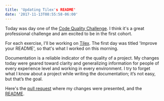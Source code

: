 ```yaml
---
title: 'Updating Tilex's README'
date: '2017-11-13T08:55:58-06:00'
---
```


Today was day one of the [Code Quality Challenge](https://www.codequalitychallenge.com/). I think it's a great professional challenge and am excited to be in the first cohort.

For each exercise, I'll be working on [Tilex](https://github.com/hashrocket/tilex). The first day was titled 'Improve your README', so that's what I worked on this morning.

Documentation is a reliable indicator of the quality of a project. My changes today were geared toward clarity and generalizing information for people of every experience level and working in every environment. I try to forget what I know about a project while writing the documentation; it’s not easy, but that’s the goal.

Here's the [pull request](https://github.com/hashrocket/tilex/pull/209) where my changes were presented, and the [README](https://github.com/hashrocket/tilex/blob/master/README.md).